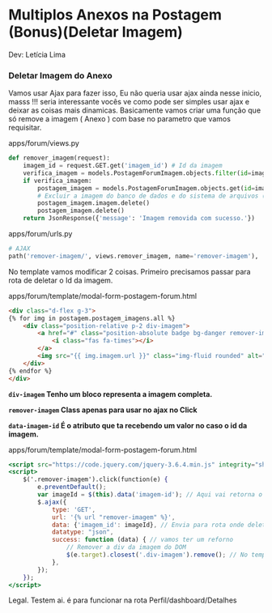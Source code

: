 # **Multiplos Anexos na Postagem (Bonus)(Deletar Imagem)**

Dev: Letícia Lima

### Deletar Imagem do Anexo 

Vamos usar Ajax para fazer isso, Eu não queria usar ajax ainda nesse inicio, masss !!! seria interessante vocês ve como pode ser simples usar ajax e deixar as coisas mais dinamicas. Basicamente vamos criar uma função que só remove a imagem ( Anexo ) com base no parametro que vamos requisitar.

apps/forum/views.py

```python
def remover_imagem(request):
	imagem_id = request.GET.get('imagem_id') # Id da imagem
	verifica_imagem = models.PostagemForumImagem.objects.filter(id=imagem_id) # Filtra pra ver se imagem existe...
	if verifica_imagem:
		postagem_imagem = models.PostagemForumImagem.objects.get(id=imagem_id) # pega a imagem
		# Excluir a imagem do banco de dados e do sistema de arquivos (pasta postagem-forum/)
		postagem_imagem.imagem.delete()
		postagem_imagem.delete()
	return JsonResponse({'message': 'Imagem removida com sucesso.'})
```

apps/forum/urls.py

```python
# AJAX
path('remover-imagem/', views.remover_imagem, name='remover-imagem'),
```

No template vamos modificar 2 coisas. Primeiro precisamos passar para rota de deletar o Id da imagem. 

apps/forum/template/modal-form-postagem-forum.html

```html
<div class="d-flex g-3">
{% for img in postagem.postagem_imagens.all %}
	<div class="position-relative p-2 div-imagem">
		<a href="#" class="position-absolute badge bg-danger remover-imagem" data-imagem-id="{{img.id}}">
			<i class="fas fa-times"></i>
		</a>
		<img src="{{ img.imagem.url }}" class="img-fluid rounded" alt="{{img.id}}" width="100"> 
	</div>
{% endfor %}
</div>
```

**`div-imagem` Tenho um bloco representa a imagem completa.**

**`remover-imagem` Class apenas para usar no ajax no Click**

**`data-imagem-id` É o atributo que ta recebendo um valor no caso o id da imagem.**

apps/forum/template/modal-form-postagem-forum.html

```jsx
<script src="https://code.jquery.com/jquery-3.6.4.min.js" integrity="sha256-oP6HI9z1XaZNBrJURtCoUT5SUnxFr8s3BzRl+cbzUq8=" crossorigin="anonymous"></script>
<script>
	$('.remover-imagem').click(function(e) {
		e.preventDefault();
		var imageId = $(this).data('imagem-id'); // Aqui vai retorna o id da imagem
		$.ajax({
			type: 'GET',
			url: '{% url "remover-imagem" %}',
			data: {'imagem_id': imageId}, // Envia para rota onde deleta a imagem
			datatype: "json",
			success: function (data) { // vamos ter um reforno
				// Remover a div da imagem do DOM
				$(e.target).closest('.div-imagem').remove(); // No template removo essa imagem. Trata no frontend.
			}, 
		});
	});
</script>
```

Legal. Testem ai. é para funcionar na rota Perfil/dashboard/Detalhes